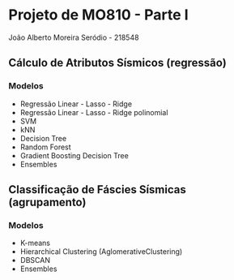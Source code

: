 # Projeto de MO810 - Parte I

João Alberto Moreira Seródio - 218548

## Cálculo de Atributos Sísmicos (regressão)

### Modelos

* Regressão Linear - Lasso - Ridge
* Regressão Linear - Lasso - Ridge polinomial
* SVM
* kNN
* Decision Tree
* Random Forest
* Gradient Boosting Decision Tree
* Ensembles

## Classificação de Fáscies Sísmicas (agrupamento)

### Modelos

* K-means
* Hierarchical Clustering (AglomerativeClustering)
* DBSCAN
* Ensembles
